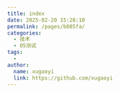 ```yaml
---
title: index
date: 2025-02-20 15:28:10
permalink: /pages/b085fa/
categories:
  - 技术
  - 05测试
tags:
  - 
author: 
  name: xugaoyi
  link: https://github.com/xugaoyi
---
```

